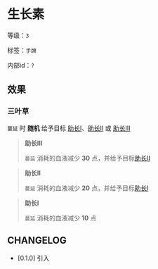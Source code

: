 # 生长素

等级：`3`

标签：`手牌`

内部id：`?`

## 效果

### 三叶草

`蔓延` 时 **随机** 给予目标 [助长I](#助长I)、[助长II](#助长II) 或 [助长III](#助长III)

> **助长III**
>
> `蔓延` 消耗的血液减少 **30** 点，并给予目标[助长II](#助长II)

> **助长II**
>
> `蔓延` 消耗的血液减少 **20** 点，并给予目标[助长I](#助长I)

> **助长I**
>
> `蔓延` 消耗的血液减少 **10** 点



## CHANGELOG

- [0.1.0] 引入
